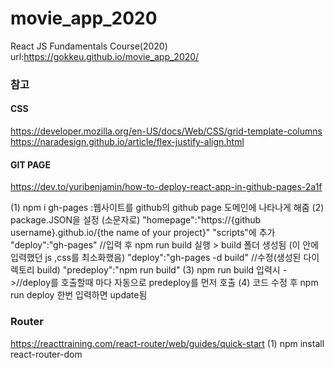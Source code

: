 # movie_app_2020

React JS Fundamentals Course(2020)
url:https://gokkeu.github.io/movie_app_2020/

### 참고

#### CSS

https://developer.mozilla.org/en-US/docs/Web/CSS/grid-template-columns
https://naradesign.github.io/article/flex-justify-align.html

#### GIT PAGE

https://dev.to/yuribenjamin/how-to-deploy-react-app-in-github-pages-2a1f

(1) npm i gh-pages :웹사이트를 github의 github page 도메인에 나타나게 해줌
(2) package.JSON을 설정
(소문자로)
"homepage":"https://{github username}.github.io/{the name of your project}"
"scripts"에 추가
"deploy":"gh-pages" //입력 후
npm run build 실행 > build 폴더 생성됨 (이 안에 입력했던 js ,css를 최소화했음)
"deploy":"gh-pages -d build" //수정(생성된 다이렉토리 build)
"predeploy":"npm run build"
(3)
npm run build 입력시 ->//deploy를 호출할때 마다 자동으로 predeploy를 먼저 호출
(4) 코드 수정 후 npm run deploy 한번 입력하면 update됨

### Router
https://reacttraining.com/react-router/web/guides/quick-start
(1) npm install react-router-dom